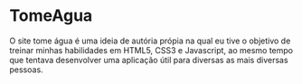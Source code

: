 # TomeAgua
 
O site tome água é uma ideia de autória própia na qual eu tive o objetivo de treinar minhas habilidades em HTML5, CSS3 e Javascript, ao mesmo tempo que tentava desenvolver uma aplicação útil para diversas as mais diversas pessoas.
